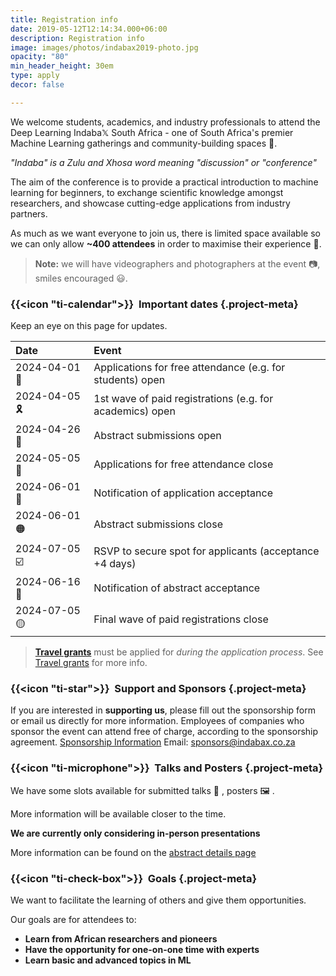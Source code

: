 ```yaml
---
title: Registration info
date: 2019-05-12T12:14:34.000+06:00
description: Registration info
image: images/photos/indabax2019-photo.jpg
opacity: "80"
min_header_height: 30em
type: apply
decor: false

---
```

We welcome students, academics, and industry professionals to attend the Deep Learning Indaba𝕏 South Africa - one of South Africa's premier Machine Learning gatherings and community-building spaces 🤝.

_"Indaba" is a Zulu and Xhosa word meaning "discussion" or "conference"_

The aim of the conference is to provide a practical introduction to machine learning for beginners, to exchange scientific knowledge amongst researchers, and showcase cutting-edge applications from industry partners.

As much as we want everyone to join us, there is limited space available so we can only allow **\~400 attendees** in order to maximise their experience 🏫.

> **Note:** we will have videographers and photographers at the event 📷, smiles encouraged 😃.

### {{<icon "ti-calendar">}}  Important dates {.project-meta}

Keep an eye on this page for updates.

| Date         | Event                                                     |
| :----------- | :-------------------------------------------------------- |
| 2024-04-01 📝 | Applications for free attendance (e.g. for students) open |
| 2024-04-05 🎗 | 1st wave of paid registrations (e.g. for academics) open  |
| 2024-04-26 📜 | Abstract submissions open                                 |
| 2024-05-05 🛑 | Applications for free attendance close                    |
| 2024-06-01 📢 | Notification of application acceptance                    |
| 2024-06-01 🟠 | Abstract submissions close                                |
| 2024-07-05 ☑️ | RSVP to secure spot for applicants (acceptance +4 days)    |
| 2024-06-16 🎤 | Notification of abstract acceptance                       |
| 2024-07-05 🟡 | Final wave of paid registrations close                    |

> [**Travel grants**](/register/travel-grants) must be applied for _during the application process_. See [Travel grants](/register/travel-grants) for more info.

### {{<icon "ti-star">}}  Support and Sponsors {.project-meta}

If you are interested in **supporting us**, please fill out the sponsorship form or email us directly for more information.
Employees of companies who sponsor the event can attend free of charge, according to the sponsorship agreement.
[Sponsorship Information](/partners)
Email: [sponsors@indabax.co.za](mailto:sponsors@indabax.co.za)

### {{<icon "ti-microphone">}}  Talks and Posters {.project-meta}

We have some slots available for submitted talks 🎤 , posters 🖼️ .

More information will be available closer to the time.

**We are currently only considering in-person presentations**

More information can be found on the [abstract details page](/register/abstract)

### {{<icon "ti-check-box">}}  Goals {.project-meta}

We want to facilitate the learning of others and give them opportunities.

Our goals are for attendees to:

* **Learn from African researchers and pioneers**
* **Have the opportunity for one-on-one time with experts**
* **Learn basic and advanced topics in ML**
